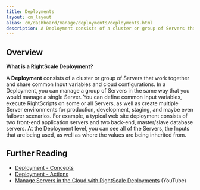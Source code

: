 ```yaml
---
title: Deployments
layout: cm_layout
alias: cm/dashboard/manage/deployments/deployments.html
description: A Deployment consists of a cluster or group of Servers that work together and share common Input variables and cloud configurations.
---
```


## Overview

**What is a RightScale Deployment?**

A **Deployment** consists of a cluster or group of Servers that work together and share common Input variables and cloud configurations. In a Deployment, you can manage a group of Servers in the same way that you would manage a single Server. You can define common Input variables, execute RightScripts on some or all Servers, as well as create multiple Server environments for production, development, staging, and maybe even failover scenarios. For example, a typical web site deployment consists of two front-end application servers and two back-end, master/slave database servers. At the Deployment level, you can see all of the Servers, the Inputs that are being used, as well as where the values are being inherited from.

## Further Reading

* [Deployment - Concepts](/cm/dashboard/manage/deployments/deployments_concepts.html)
* [Deployment - Actions](/cm/dashboard/manage/deployments/deployments_actions.html)
* <a nocheck href="https://www.youtube.com/watch?v=hYj_fY95DTA">Manage Servers in the Cloud with RightScale Deployments</a> (YouTube)
